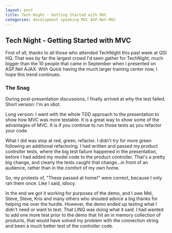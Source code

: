 ```yaml
---
layout: post
title: Tech Night - Getting Started with MVC
categories: development speaking MVC ASP.Net-MVC
---
```

## Tech Night - Getting Started with MVC

First of all, thanks to all those who attended TechNight this past week at QSI HQ. That was by far the largest crowd I'd seen gather for TechNight, much bigger than the 10 people that came in September when I presented on ASP.Net AJAX. With Quick having the much larger training center now, I hope this trend continues.

### The Snag

During post-presentation discussions, I finally arrived at why the test failed. Short version: I'm an idiot.

Long version: I went with the whole TDD approach to the presentation to show how MVC was more testable. It is a great way to show some of the advantages of MVC. It is if you continue to run those tests as you refactor your code.

What I did was stop at red, green, refactor. I didn't try for more green following an additional refactoring. I had written and passed my product controller tests, where the big test failure happened in the presentation, before I had added my model code to the product controller. That's a pretty big change, and clearly the tests caught that change...in front of an audience, rather than in the comfort of my own home.

So, my protests of, "These passed at home!" were correct, because I only ran them once. Like I said, idiocy.

In the end we got it working for purposes of the demo, and I owe Mel, Steve, Steve, Kris and many others who shouted advice a big thanks for helping me over the hurdle. However, the demo ended up testing what I didn't need or want to test: That LINQ was doing what it said. I had wanted to add one more test prior to the demo that hit an in memory collection of products, that would have solved my problem with the connection string and been a much better test of the controller code.
